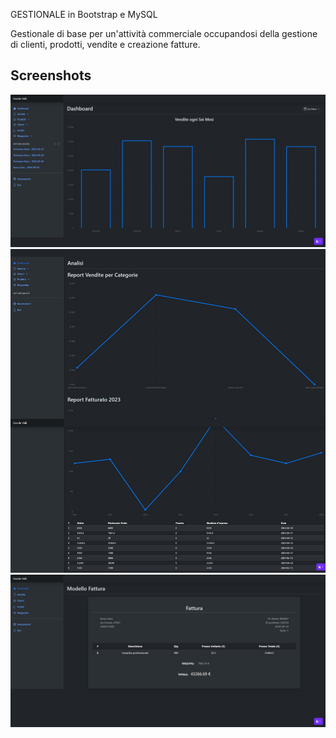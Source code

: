 GESTIONALE in Bootstrap e MySQL

Gestionale di base per un'attività commerciale occupandosi della gestione di clienti, prodotti, vendite e creazione fatture.

## Screenshots

![alt text](images/screenshots/dashboard.jpeg)
![alt text](images/screenshots/analisi.jpeg)
![alt text](images/screenshots/fattura.jpeg)